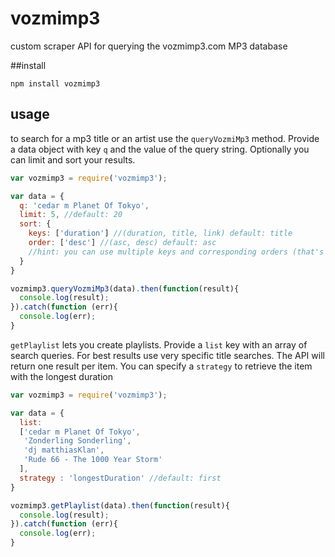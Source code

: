 # vozmimp3
custom scraper API for querying the vozmimp3.com MP3 database

##install

`npm install vozmimp3`

## usage

to search for a mp3 title or an artist use the `queryVozmiMp3` method. Provide a data object with key `q` and the value of the query string. Optionally you can limit and sort your results.

```javascript
var vozmimp3 = require('vozmimp3');

var data = {
  q: 'cedar m Planet Of Tokyo',
  limit: 5, //default: 20
  sort: {
    keys: ['duration'] //(duration, title, link) default: title  
    order: ['desc'] //(asc, desc) default: asc
    //hint: you can use multiple keys and corresponding orders (that's why the array is for)
  }
}

vozmimp3.queryVozmiMp3(data).then(function(result){
  console.log(result);
}).catch(function (err){
  console.log(err);
}
```

`getPlaylist` lets you create playlists. Provide a `list` key with an array of search queries. For best results use very specific title searches. The API will return one result per item. You can specify a `strategy` to retrieve the item with the longest duration

```javascript
var vozmimp3 = require('vozmimp3');

var data = {
  list:
  ['cedar m Planet Of Tokyo',
   'Zonderling Sonderling',
   'dj matthiasKlan',
   'Rude 66 - The 1000 Year Storm'
  ],
  strategy : 'longestDuration' //default: first
}

vozmimp3.getPlaylist(data).then(function(result){
  console.log(result);
}).catch(function (err){
  console.log(err);
}
```
